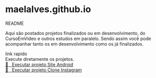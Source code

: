 # maelalves.github.io
README

Aqui são postados projetos finalizados ou em desenvolvimento, do CursoEmVideo e outros estudos em paralelo.
Sendo assim você pode acompanhar tanto os em desenvolvimento como os já finalizados.

link rapido
<br>
Execute diretamente os projetos.
<br>
<a href="https://maelalves.github.io/android/index.html" target="_blank"> &#x1F517; &nbsp; Executar projeto Site Android</a>
<br>
<a href="https://maelalves.github.io/landingPageInstagram/#" traget="_blank"> &#x1F517; &nbsp; Executar projeto Clone Instagram</a>


